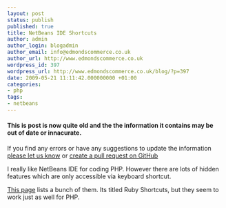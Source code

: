 ```yaml
---
layout: post
status: publish
published: true
title: NetBeans IDE Shortcuts
author: admin
author_login: blogadmin
author_email: info@edmondscommerce.co.uk
author_url: http://www.edmondscommerce.co.uk
wordpress_id: 397
wordpress_url: http://www.edmondscommerce.co.uk/blog/?p=397
date: 2009-05-21 11:11:42.000000000 +01:00
categories:
- php
tags:
- netbeans
---
```

<div class="oldpost"><h4>This is post is now quite old and the the information it contains may be out of date or innacurate.</h4>
<p>
If you find any errors or have any suggestions to update the information <a href="http://edmondscommerce.github.io/contact-us/index.html">please let us know</a>
or <a href="https://github.com/edmondscommerce/edmondscommerce.github.io">create a pull request on GitHub</a>
</p>
</div>
I really like NetBeans IDE for coding PHP. However there are lots of hidden features which are only accessible via keyboard shortcut.

<a href="http://wiki.netbeans.org/RubyShortcuts" rel="nofollow">This page</a> lists a bunch of them. Its titled Ruby Shortcuts, but they seem to work just as well for PHP. 
